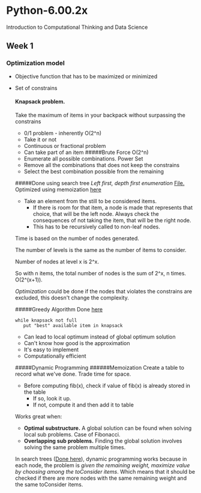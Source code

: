 # Python-6.00.2x
Introduction to Computational Thinking and Data Science

## Week 1
### Optimization model
- Objective function that has to be maximized or minimized
- Set of constrains

    #### Knapsack problem.
    Take the maximum of items in your backpack without surpassing the constrains
    * 0/1 problem - inherently O(2^n)
    * Take it or not
    * Continuous or fractional problem
    * Can take part of an item
    #####Brute Force O(2^n)
    * Enumerate all possible combinations. Power Set
    * Remove all the combinations that does not keep the constrains
    * Select the best combination possible from the remaining
    
    #####Done using search tree
    _Left first, depth first enumeration_ [File.](Week%201/Decision-Trees.py)
    Optimized using memoization [here](Week%201/Dynamic-Programming.py)
    
    * Take an element from the still to be considered items. 
        * If there is room for that item, a node is made that represents that choice, that will be the left node. Always check the consequences of not taking the item, that will be the right node. 
        * This has to be recursively called to non-leaf nodes.
        
    Time is based on the number of nodes generated. 
    
    The number of levels is the same as the number of items to consider.
    
    Number of nodes at level x is 2^x.
    
    So with n items, the total number of nodes is the sum of 2^x, n times.
    O(2^(x+1)).
    
    _Optimization_ could be done if the nodes that violates the constrains are excluded, 
    this doesn't change the complexity.

    #####Greedy Algorithm
    Done [here](Week%201/Optimization-Knapsack.py)
    ```
    while knapsack not full
       put "best" available item in knapsack
    ```
    * Can lead to local optimum instead of global optimum solution
    * Can't know how good is the approximation
    * It's easy to implement
    * Computationally efficient

    #####Dynamic Programming
    ######Memoization
    Create a table to record what we've done. Trade time for space.
    * Before computing fib(x), check if value of fib(x) is already stored in the table
        * If so, look it up.
        * If not, compute it and then add it to table
           
    Works great when:
    * **Optimal substructure.** A global solution can be found when solving local sub problems.
    Case of Fibonacci.
    * **Overlapping sub problems.** Finding the global solution involves solving the same problem
    multiple times.
    
    In search trees ([Done here](Week%201/Dynamic-Programming.py)), dynamic programming works because in each node, the problem is _given 
    the remaining weight, maximize value by choosing among the toConsider items_. 
    Which means that it should be checked if there are more nodes with the same remaining 
    weight and the same toConsider items.